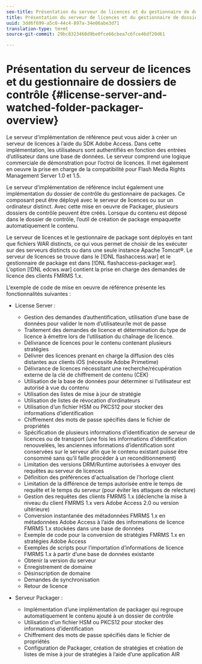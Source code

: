 ```yaml
---
seo-title: Présentation du serveur de licences et du gestionnaire de dossiers de contrôle
title: Présentation du serveur de licences et du gestionnaire de dossiers de contrôle
uuid: 3dd6f699-a5c0-44c4-897a-34e06abe3d71
translation-type: tm+mt
source-git-commit: 29bc8323460d9be0fce66cbea7c6fce46df20d61

---
```



# Présentation du serveur de licences et du gestionnaire de dossiers de contrôle {#license-server-and-watched-folder-packager-overview}

Le serveur d’implémentation de référence peut vous aider à créer un serveur de licences à l’aide du SDK Adobe Access. Dans cette implémentation, les utilisateurs sont authentifiés en fonction des entrées d’utilisateur dans une base de données. Le serveur comprend une logique commerciale de démonstration pour l’octroi de licences. Il met également en oeuvre la prise en charge de la compatibilité pour Flash Media Rights Management Server 1.0 et 1.5.

Le serveur d’implémentation de référence inclut également une implémentation du dossier de contrôle du gestionnaire de packages. Ce composant peut être déployé avec le serveur de licences ou sur un ordinateur distinct. Avec cette mise en oeuvre de Packager, plusieurs dossiers de contrôle peuvent être créés. Lorsque du contenu est déposé dans le dossier de contrôle, l’outil de création de package empaquette automatiquement le contenu.

Le serveur de licences et le gestionnaire de package sont déployés en tant que fichiers WAR distincts, ce qui vous permet de choisir de les exécuter sur des serveurs distincts ou dans une seule instance Apache Tomcat®. Le serveur de licences se trouve dans le [!DNL flashaccess.war] et le gestionnaire de package est dans [!DNL flashaccess-packager.war]. L’option [!DNL edcws.war] contient la prise en charge des demandes de licence des clients FMRMS 1.x.

L’exemple de code de mise en oeuvre de référence présente les fonctionnalités suivantes :

* License Server :

   * Gestion des demandes d’authentification, utilisation d’une base de données pour valider le nom d’utilisateur/le mot de passe
   * Traitement des demandes de licence et détermination du type de licence à émettre lors de l’utilisation du chaînage de licence.
   * Délivrance de licences pour le contenu contenant plusieurs stratégies
   * Délivrer des licences prenant en charge la diffusion des clés distantes aux clients iOS (nécessite Adobe Primetime)
   * Délivrance de licences nécessitant une recherche/récupération externe de la clé de chiffrement de contenu (CEK)
   * Utilisation de la base de données pour déterminer si l’utilisateur est autorisé à vue du contenu
   * Utilisation des listes de mise à jour de stratégie
   * Utilisation de listes de révocation d’ordinateurs
   * Utilisation d’un fichier HSM ou PKCS12 pour stocker des informations d’identification
   * Chiffrement des mots de passe spécifiés dans le fichier de propriétés
   * Spécification de plusieurs informations d’identification de serveur de licences ou de transport (une fois les informations d’identification renouvelées, les anciennes informations d’identification sont conservées sur le serveur afin que le contenu existant puisse être consommé sans qu’il faille procéder à un reconditionnement)
   * Limitation des versions DRM/Runtime autorisées à envoyer des requêtes au serveur de licences
   * Définition des préférences d&#39;actualisation de l&#39;horloge client
   * Limitation de la différence de temps autorisée entre le temps de requête et le temps du serveur (pour éviter les attaques de relecture)
   * Gestion des requêtes des clients FMRMS 1.x (déclenche la mise à niveau du client FMRMS 1.x vers Adobe Access 2.0 ou version ultérieure)
   * Conversion instantanée des métadonnées FMRMS 1.x en métadonnées Adobe Access à l’aide des informations de licence FMRMS 1.x stockées dans une base de données
   * Exemple de code pour la conversion de stratégies FMRMS 1.x en stratégies Adobe Access
   * Exemples de scripts pour l’importation d’informations de licence FMRMS 1.x à partir d’une base de données existante
   * Obtenir la version du serveur
   * Enregistrement de domaine
   * Désinscription de domaine
   * Demandes de synchronisation
   * Retour de licence

* Serveur Packager :

   * Implémentation d’une implémentation de packager qui regroupe automatiquement le contenu ajouté à un dossier de contrôle
   * Utilisation d’un fichier HSM ou PKCS12 pour stocker des informations d’identification
   * Chiffrement des mots de passe spécifiés dans le fichier de propriétés
   * Configuration de Packager, création de stratégies et création de listes de mise à jour de stratégies à l’aide d’une application AIR

